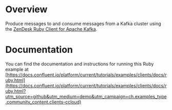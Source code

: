 # Overview

Produce messages to and consume messages from a Kafka cluster using the [ ZenDesk Ruby Client for Apache Kafka](https://github.com/zendesk/ruby-kafka).


# Documentation

You can find the documentation and instructions for running this Ruby example at [https://docs.confluent.io/platform/current/tutorials/examples/clients/docs/ruby.html](https://docs.confluent.io/platform/current/tutorials/examples/clients/docs/ruby.html?utm_source=github&utm_medium=demo&utm_campaign=ch.examples_type.community_content.clients-ccloud)
